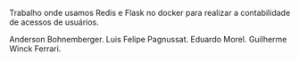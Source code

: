 Trabalho onde usamos Redis e Flask no docker para realizar a contabilidade de acessos de usuários.

Anderson Bohnemberger.
Luis Felipe Pagnussat.
Eduardo Morel.
Guilherme Winck Ferrari.